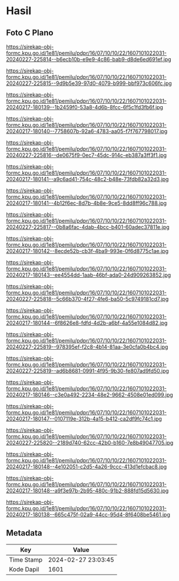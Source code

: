 # Hasil

## Foto C Plano

https://sirekap-obj-formc.kpu.go.id/1e81/pemilu/pdpr/16/07/10/10/22/1607101022031-20240227-225814--b6ecb10b-e9e9-4c86-bab9-d8de6ed691ef.jpg

https://sirekap-obj-formc.kpu.go.id/1e81/pemilu/pdpr/16/07/10/10/22/1607101022031-20240227-225815--9d9b5e39-97d0-4079-b999-bbf973c606fc.jpg

https://sirekap-obj-formc.kpu.go.id/1e81/pemilu/pdpr/16/07/10/10/22/1607101022031-20240217-180139--1b2459f0-53a8-4d6b-8fcc-6f5c1fd3fb6f.jpg

https://sirekap-obj-formc.kpu.go.id/1e81/pemilu/pdpr/16/07/10/10/22/1607101022031-20240217-180140--7758607b-92a6-4783-aa05-f7f767798017.jpg

https://sirekap-obj-formc.kpu.go.id/1e81/pemilu/pdpr/16/07/10/10/22/1607101022031-20240227-225816--de0675f9-0ec7-45dc-914c-eb387a3ff3f1.jpg

https://sirekap-obj-formc.kpu.go.id/1e81/pemilu/pdpr/16/07/10/10/22/1607101022031-20240217-180141--a9c6ad41-754c-48c2-b48e-73fdb82a32d3.jpg

https://sirekap-obj-formc.kpu.go.id/1e81/pemilu/pdpr/16/07/10/10/22/1607101022031-20240217-180141--4b12f6ec-8d7b-4b8e-9ce5-8dd8ff96c788.jpg

https://sirekap-obj-formc.kpu.go.id/1e81/pemilu/pdpr/16/07/10/10/22/1607101022031-20240227-225817--0b8a6fac-4dab-4bcc-b401-60adec37811e.jpg

https://sirekap-obj-formc.kpu.go.id/1e81/pemilu/pdpr/16/07/10/10/22/1607101022031-20240217-180142--8ecde52b-cb3f-4ba9-993e-0f6d8775c1ae.jpg

https://sirekap-obj-formc.kpu.go.id/1e81/pemilu/pdpr/16/07/10/10/22/1607101022031-20240217-180143--ee4554dd-1aab-46bf-ada0-24d909263852.jpg

https://sirekap-obj-formc.kpu.go.id/1e81/pemilu/pdpr/16/07/10/10/22/1607101022031-20240227-225818--5c66b370-4f27-4fe6-ba50-5c9749181cd7.jpg

https://sirekap-obj-formc.kpu.go.id/1e81/pemilu/pdpr/16/07/10/10/22/1607101022031-20240217-180144--6f8626e8-fdfd-4d2b-a6bf-4a55e1084d82.jpg

https://sirekap-obj-formc.kpu.go.id/1e81/pemilu/pdpr/16/07/10/10/22/1607101022031-20240227-225819--978395ef-f2c8-4b14-81aa-3e0cfa0b4bc4.jpg

https://sirekap-obj-formc.kpu.go.id/1e81/pemilu/pdpr/16/07/10/10/22/1607101022031-20240227-225819--ad6b8681-0991-4f95-9b30-fe807ad9fd50.jpg

https://sirekap-obj-formc.kpu.go.id/1e81/pemilu/pdpr/16/07/10/10/22/1607101022031-20240217-180146--c3e0a492-2234-48e2-9662-4508e01ed099.jpg

https://sirekap-obj-formc.kpu.go.id/1e81/pemilu/pdpr/16/07/10/10/22/1607101022031-20240217-180147--0107119e-312b-4a15-b412-ca2df9fc74c1.jpg

https://sirekap-obj-formc.kpu.go.id/1e81/pemilu/pdpr/16/07/10/10/22/1607101022031-20240227-225820--2189d740-62cc-42b0-b160-7e8b49047705.jpg

https://sirekap-obj-formc.kpu.go.id/1e81/pemilu/pdpr/16/07/10/10/22/1607101022031-20240217-180148--4e102051-c2d5-4a26-9ccc-413d1efcbac8.jpg

https://sirekap-obj-formc.kpu.go.id/1e81/pemilu/pdpr/16/07/10/10/22/1607101022031-20240217-180148--a9f3e97b-2b95-480c-91b2-888fd15d5630.jpg

https://sirekap-obj-formc.kpu.go.id/1e81/pemilu/pdpr/16/07/10/10/22/1607101022031-20240217-180138--665c475f-02a9-44cc-95d4-8f6408be5461.jpg


## Metadata

| Key        | Value               |
| ---------- | ------------------- |
| Time Stamp | 2024-02-27 23:03:45 |
| Kode Dapil | 1601                |



